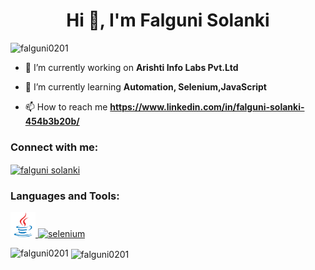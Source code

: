 <h1 align="center">Hi 👋, I'm Falguni Solanki</h1>

<p align="left"> <img src="https://komarev.com/ghpvc/?username=falguni0201&label=Profile%20views&color=0e75b6&style=flat" alt="falguni0201" /> </p>

- 🔭 I’m currently working on **Arishti Info Labs Pvt.Ltd**

- 🌱 I’m currently learning **Automation, Selenium,JavaScript**

- 📫 How to reach me **https://www.linkedin.com/in/falguni-solanki-454b3b20b/**

<h3 align="left">Connect with me:</h3>
<p align="left">
<a href="https://linkedin.com/in/falguni solanki" target="blank"><img align="center" src="https://raw.githubusercontent.com/rahuldkjain/github-profile-readme-generator/master/src/images/icons/Social/linked-in-alt.svg" alt="falguni solanki" height="30" width="40" /></a>
</p>

<h3 align="left">Languages and Tools:</h3>
<p align="left"> <a href="https://www.java.com" target="_blank" rel="noreferrer"> <img src="https://raw.githubusercontent.com/devicons/devicon/master/icons/java/java-original.svg" alt="java" width="40" height="40"/> </a> <a href="https://www.selenium.dev" target="_blank" rel="noreferrer"> <img src="https://raw.githubusercontent.com/detain/svg-logos/780f25886640cef088af994181646db2f6b1a3f8/svg/selenium-logo.svg" alt="selenium" width="40" height="40"/> </a> </p>

<p><img align="left" src="https://github-readme-stats.vercel.app/api/top-langs?username=falguni0201&show_icons=true&locale=en&layout=compact" alt="falguni0201" /></p>

<p>&nbsp;<img align="center" src="https://github-readme-stats.vercel.app/api?username=falguni0201&show_icons=true&locale=en" alt="falguni0201" /></p>

